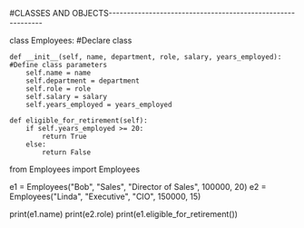#CLASSES AND OBJECTS------------------------------------------------------------

class Employees: #Declare class

    def __init__(self, name, department, role, salary, years_employed): #Define class parameters
        self.name = name
        self.department = department
        self.role = role
        self.salary = salary
        self.years_employed = years_employed

    def eligible_for_retirement(self):
        if self.years_employed >= 20:
            return True
        else:
            return False

from Employees import Employees

e1 = Employees("Bob", "Sales", "Director of Sales", 100000, 20)
e2 = Employees("Linda", "Executive", "CIO", 150000, 15)

print(e1.name)
print(e2.role)
print(e1.eligible_for_retirement())